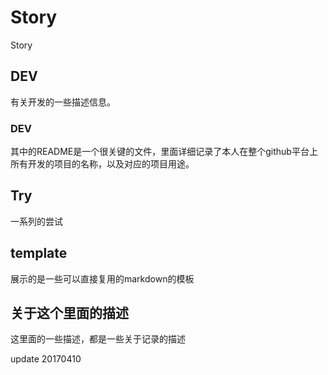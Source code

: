 # Story
Story

## DEV
有关开发的一些描述信息。
### DEV
其中的README是一个很关键的文件，里面详细记录了本人在整个github平台上所有开发的项目的名称，以及对应的项目用途。

## Try
一系列的尝试

## template
展示的是一些可以直接复用的markdown的模板

## 关于这个里面的描述
这里面的一些描述，都是一些关于记录的描述

update 20170410